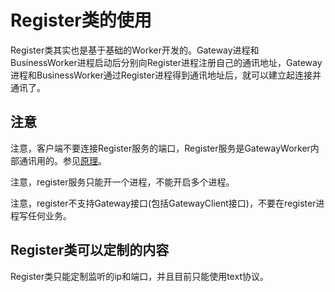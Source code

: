 # Register类的使用
Register类其实也是基于基础的Worker开发的。Gateway进程和BusinessWorker进程启动后分别向Register进程注册自己的通讯地址，Gateway进程和BusinessWorker通过Register进程得到通讯地址后，就可以建立起连接并通讯了。

## 注意
注意，客户端不要连接Register服务的端口，Register服务是GatewayWorker内部通讯用的。参见[原理](principle.md)。

注意，register服务只能开一个进程，不能开启多个进程。

注意，register不支持Gateway接口(包括GatewayClient接口)，不要在register进程写任何业务。

## Register类可以定制的内容

Register类只能定制监听的ip和端口，并且目前只能使用text协议。
